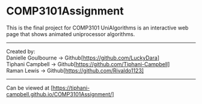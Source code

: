 # COMP3101Assignment
This is the final project for COMP3101
UniAlgorithms is an interactive web page that shows animated uniprocessor algorithms.

************************************************************************************
Created by:                                                                        
Danielle Goulbourne -> Github[https://github.com/LuckyDara]                        
Tiphani Campbell -> Github[https://github.com/Tiphani-Campbell]                    
Raman Lewis -> Github[https://github.com/Rivaldo1123]                              
************************************************************************************
Can be viewed at [https://tiphani-campbell.github.io/COMP3101Assignment/]
